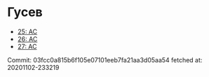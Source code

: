 # Гусев
- [25: AC](25.md)
- [26: AC](26.md)
- [27: AC](27.md)

Commit: 03fcc0a815b6f105e07101eeb7fa21aa3d05aa54
 fetched at: 20201102-233219
